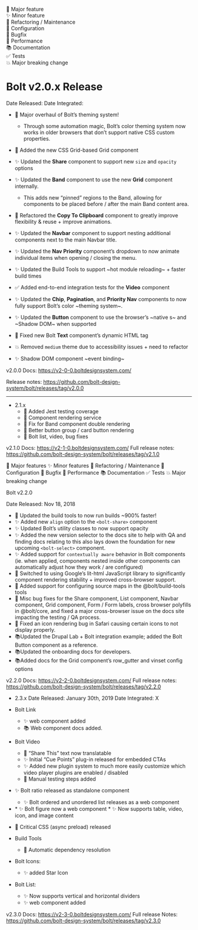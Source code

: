 🎉 Major feature <br>
✨ Minor feature <br>
🔨 Refactoring / Maintenance <br>
🔧 Configuration <br>
🐛 Bugfix <br>
🐎 Performance <br>
📚 Documentation <br>
✅ Tests <br>
💥 Major breaking change <br>


# Bolt v2.0.x Release
Date Released:
Date Integrated:

* 🎉 Major overhaul of Bolt’s theming system! 
    * Through some automation magic, Bolt’s color theming system now works in older browsers that don’t support native CSS custom properties.
* 🎉 Added the new CSS Grid-based Grid component

* ✨ Updated the **Share** component to support new `size` and `opacity` options
* ✨ Updated the **Band** component to use the new **Grid** component internally. 
	* This adds new “pinned” regions to the Band, allowing for components to be placed before / after the main Band content area.
* 🔨 Refactored the **Copy To Clipboard** component to greatly improve flexibility & reuse + improve animations.
* ✨ Updated the **Navbar** component to support nesting additional components next to the main Navbar title.
* ✨ Updated the **Nav Priority** component’s dropdown to now animate individual items when opening / closing the menu.
* ✨ Updated the Build Tools to support ~hot module reloading~ + faster build times
* ✅ Added end-to-end integration tests for the **Video** component
* ✨ Updated the **Chip**, **Pagination**, and **Priority Nav** components to now fully support Bolt’s color ~theming system~.
* ✨ Updated the **Button** component to use the browser’s ~native <slot>s~ and ~Shadow DOM~ when supported
* 🐛 Fixed new Bolt **Text** component’s dynamic HTML tag
* 💥 Removed `medium` theme due to accessibility issues + need to refactor
* ✨ Shadow DOM component ~event binding~

v2.0.0 Docs: https://v2-0-0.boltdesignsystem.com/ 

Release notes: https://github.com/bolt-design-system/bolt/releases/tag/v2.0.0 

---

* 2.1.x
    * 🎉 Added Jest testing coverage
    * 🎉 Component rendering service
    * 🐛 Fix for Band component double rendering
    * 🐛 Better button group / card button rendering
    * 🐛 Bolt list, video, bug fixes

v2.1.0 Docs: https://v2-1-0.boltdesignsystem.com/ 
Full release notes: https://github.com/bolt-design-system/bolt/releases/tag/v2.1.0 

🎉 Major features 
✨ Minor features
🔨 Refactoring / Maintenance
🔧 Configuration
🐛 Bugfix
🐎 Performance
📚 Documentation
✅ Tests
💥 Major breaking change

Bolt v2.2.0

Date Released: Nov 18, 2018

* 🐎 Updated the build tools to now run builds ~900% faster!
* ✨ Added new `align` option to the `<bolt-share>` component
* ✨ Updated Bolt’s utility classes to now support opacity 
* ✨ Added the new version selector to the docs site to help with QA and finding docs relating to  this also lays down the foundation for new upcoming `<bolt-select>` component.
* ✨ Added support for `contextually aware` behavior in Bolt components (ie. when applied, components nested inside other components can automatically adjust how they work / are configured)
* 🔨 Switched to using Google’s lit-html JavaScript library to significantly component rendering stability + improved cross-browser support.
* 🔧 Added support for configuring source maps in the @bolt/build-tools tools
* 🐛 Misc bug fixes for the Share component, List component, Navbar component, Grid component, Form / Form labels, cross browser polyfills in @bolt/core, and fixed a major cross-browser issue on the docs site impacting the testing / QA process.
* 🐛 Fixed an icon rendering bug in Safari causing certain icons to not display properly.
* 📚Updated the Drupal Lab + Bolt integration example; added the Bolt Button component as a reference.
* 📚Updated the onboarding docs for developers.
* 📚Added docs for the Grid component’s row_gutter and vinset config options

v2.2.0 Docs: https://v2-2-0.boltdesignsystem.com/ 
Full release notes: https://github.com/bolt-design-system/bolt/releases/tag/v2.2.0 


* 2.3.x
Date Released: January 30th, 2019
Date Integrated: X

* Bolt Link
  * ✨ <bolt-link> web component added
  * 📚 Web component docs added.
* Bolt Video
  * 🐛 “Share This” text now translatable
  * ✨ Initial “Cue Points” plug-in released for embedded CTAs
  * ✨ Added new plugin system to much more easily customize which video player plugins are enabled / disabled
  * 🚨 Manual testing steps added
* ✨ Bolt ratio released as standalone component
  * ✨ Bolt ordered and unordered list releases as a web component
* <bolt-figure>
  * ✨ Bolt figure now a web component
  * ✨ Now supports table, video, icon, and image content
* 🎉 Critical CSS (async preload) released
* Build Tools
  * 🎉 Automatic dependency resolution
* Bolt Icons: 
  * ✨ added Star Icon
* Bolt List: 
  * ✨ Now supports vertical and horizontal dividers
  * ✨<bolt-list> web component added

v2.3.0 Docs: https://v2-3-0.boltdesignsystem.com/ 
Full release Notes: https://github.com/bolt-design-system/bolt/releases/tag/v2.3.0 
